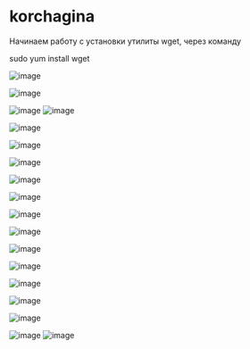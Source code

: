 # korchagina
Начинаем работу с установки утилиты wget, через команду 

sudo yum install wget

![image](https://github.com/user-attachments/assets/3c3d630d-bc97-48bd-b85d-585573da215d)


![image](https://github.com/user-attachments/assets/eef00eb9-303e-4ec7-b752-fd6bc7700a2a)


![image](https://github.com/user-attachments/assets/1c0e3aff-ab1b-412a-8549-7feafca68200)
![image](https://github.com/user-attachments/assets/c6f7afbf-a111-46a1-845c-1eb3f9264b82)

![image](https://github.com/user-attachments/assets/5ccdadc9-20da-49d3-87a2-eb9b01f8a46b)

![image](https://github.com/user-attachments/assets/323406a0-3f01-4205-81e8-b3c9d18f2bce)

![image](https://github.com/user-attachments/assets/a6b8e225-7d2b-42cf-8908-f8a7abde9352)

![image](https://github.com/user-attachments/assets/79591ce8-d89f-452d-83c9-7918f0a68f1a)

![image](https://github.com/user-attachments/assets/50f4b3b5-44b0-4ca0-818f-903fab2ae4c8)

![image](https://github.com/user-attachments/assets/82fa5cd4-254d-4309-a9f7-74d6d2f5b839)

![image](https://github.com/user-attachments/assets/4f734f26-5ca6-49f2-85c1-1f37633a6c2e)

![image](https://github.com/user-attachments/assets/26a4e176-51d2-41bc-ad20-73c8f8e0b8a1)

![image](https://github.com/user-attachments/assets/ba26e191-3da2-4a30-90ff-794e56980bc8)

![image](https://github.com/user-attachments/assets/5f599b7b-5d6e-432d-b52a-f2eab20e8955)

![image](https://github.com/user-attachments/assets/d174d1c1-ba05-4d74-9fa0-77083cbdd547)

![image](https://github.com/user-attachments/assets/53c88747-7627-48f9-b368-58cd15bb32bf)

![image](https://github.com/user-attachments/assets/2022042b-0b92-45e8-a1f0-f8a0b172f723)
![image](https://github.com/user-attachments/assets/f63284ad-7ec5-4b88-982b-623388effbe3)
